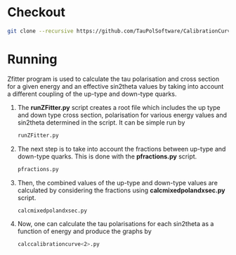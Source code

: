 # Checkout

```bash
git clone --recursive https://github.com/TauPolSoftware/CalibrationCurve.git TauPolSoftware/CalibrationCurve
```

# Running

Zfitter program is used to calculate the tau polarisation and cross section for a given energy and an effective sin2theta values 
by taking into account a different coupling of the up-type and down-type quarks.

1. The **runZFitter.py** script creates a root file which includes the up type and down type cross section, polarisation for various energy values and sin2theta determined in the script. It can be simple run by
	```bash
	runZFitter.py
	```

1. The next step is to take into account the fractions between up-type and down-type quarks. This is done with the **pfractions.py** script.
	```bash
	pfractions.py
	```

1. Then, the combined values of the up-type and down-type values are calculated by considering the fractions using **calcmixedpolandxsec.py**
script.
	```bash
	calcmixedpolandxsec.py
	```

1. Now, one can calculate the tau polarisations for each sin2theta as a function of energy and produce the graphs by
	```bash
	calccalibrationcurve<2>.py
	```
